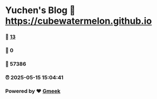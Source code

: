 # Yuchen's Blog :link: https://cubewatermelon.github.io 
### :page_facing_up: [13](https://cubewatermelon.github.io/tag.html) 
### :speech_balloon: 0 
### :hibiscus: 57386 
### :alarm_clock: 2025-05-15 15:04:41 
### Powered by :heart: [Gmeek](https://github.com/Meekdai/Gmeek)

